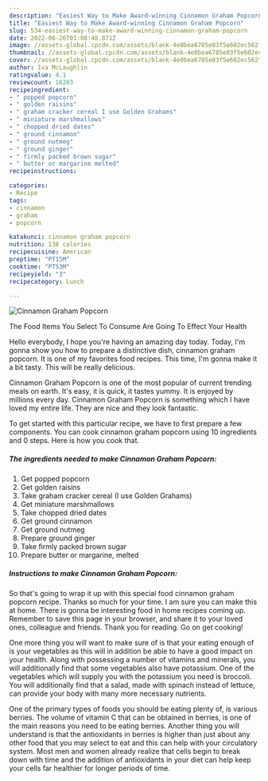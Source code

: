 ```yaml
---
description: "Easiest Way to Make Award-winning Cinnamon Graham Popcorn"
title: "Easiest Way to Make Award-winning Cinnamon Graham Popcorn"
slug: 534-easiest-way-to-make-award-winning-cinnamon-graham-popcorn
date: 2022-06-26T01:08:48.871Z
image: //assets-global.cpcdn.com/assets/blank-4e0bea6785e03f5e602ec562f230caae08da540cada707380b4fe1bbebba43da.png
thumbnail: //assets-global.cpcdn.com/assets/blank-4e0bea6785e03f5e602ec562f230caae08da540cada707380b4fe1bbebba43da.png
cover: //assets-global.cpcdn.com/assets/blank-4e0bea6785e03f5e602ec562f230caae08da540cada707380b4fe1bbebba43da.png
author: Iva McLaughlin
ratingvalue: 4.1
reviewcount: 16203
recipeingredient:
- " popped popcorn"
- " golden raisins"
- " graham cracker cereal I use Golden Grahams"
- " miniature marshmallows"
- " chopped dried dates"
- " ground cinnamon"
- " ground nutmeg"
- " ground ginger"
- " firmly packed brown sugar"
- " butter or margarine melted"
recipeinstructions:

categories:
- Recipe
tags:
- cinnamon
- graham
- popcorn

katakunci: cinnamon graham popcorn 
nutrition: 138 calories
recipecuisine: American
preptime: "PT15M"
cooktime: "PT53M"
recipeyield: "3"
recipecategory: Lunch

---
```



![Cinnamon Graham Popcorn](//assets-global.cpcdn.com/assets/blank-4e0bea6785e03f5e602ec562f230caae08da540cada707380b4fe1bbebba43da.png)

The Food Items You Select To Consume Are Going To Effect Your Health

Hello everybody, I hope you're having an amazing day today. Today, I'm gonna show you how to prepare a distinctive dish, cinnamon graham popcorn. It is one of my favorites food recipes. This time, I'm gonna make it a bit tasty. This will be really delicious.

Cinnamon Graham Popcorn is one of the most popular of current trending meals on earth. It's easy, it is quick, it tastes yummy. It is enjoyed by millions every day. Cinnamon Graham Popcorn is something which I have loved my entire life. They are nice and they look fantastic.




To get started with this particular recipe, we have to first prepare a few components. You can cook cinnamon graham popcorn using 10 ingredients and 0 steps. Here is how you cook that.

<!--inarticleads1-->

##### The ingredients needed to make Cinnamon Graham Popcorn:

1. Get  popped popcorn
1. Get  golden raisins
1. Take  graham cracker cereal (I use Golden Grahams)
1. Get  miniature marshmallows
1. Take  chopped dried dates
1. Get  ground cinnamon
1. Get  ground nutmeg
1. Prepare  ground ginger
1. Take  firmly packed brown sugar
1. Prepare  butter or margarine, melted




<!--inarticleads2-->

##### Instructions to make Cinnamon Graham Popcorn:





So that's going to wrap it up with this special food cinnamon graham popcorn recipe. Thanks so much for your time. I am sure you can make this at home. There is gonna be interesting food in home recipes coming up. Remember to save this page in your browser, and share it to your loved ones, colleague and friends. Thank you for reading. Go on get cooking!

One more thing you will want to make sure of is that your eating enough of is your vegetables as this will in addition be able to have a good impact on your health. Along with possessing a number of vitamins and minerals, you will additionally find that some vegetables also have potassium. One of the vegetables which will supply you with the potassium you need is broccoli. You will additionally find that a salad, made with spinach instead of lettuce, can provide your body with many more necessary nutrients.

One of the primary types of foods you should be eating plenty of, is various berries. The volume of vitamin C that can be obtained in berries, is one of the main reasons you need to be eating berries. Another thing you will understand is that the antioxidants in berries is higher than just about any other food that you may select to eat and this can help with your circulatory system. Most men and women already realize that cells begin to break down with time and the addition of antioxidants in your diet can help keep your cells far healthier for longer periods of time.
